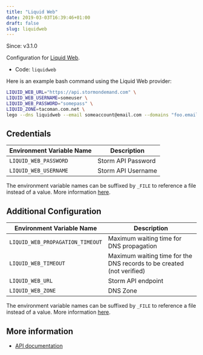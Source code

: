 ```yaml
---
title: "Liquid Web"
date: 2019-03-03T16:39:46+01:00
draft: false
slug: liquidweb
---
```


<!-- THIS DOCUMENTATION IS AUTO-GENERATED. PLEASE DO NOT EDIT. -->
<!-- providers/dns/liquidweb/liquidweb.toml -->
<!-- THIS DOCUMENTATION IS AUTO-GENERATED. PLEASE DO NOT EDIT. -->

Since: v3.1.0

Configuration for [Liquid Web](https://cart.liquidweb.com/storm/api/docs/v1/).


<!--more-->

- Code: `liquidweb`

Here is an example bash command using the Liquid Web provider:

```bash
LIQUID_WEB_URL="https://api.stormondemand.com" \
LIQUID_WEB_USERNAME=someuser \
LIQUID_WEB_PASSWORD="somepass" \
LIQUID_ZONE=tacoman.com.net \
lego --dns liquidweb --email someaccount@email.com --domains "foo.email.com" run
```




## Credentials

| Environment Variable Name | Description |
|-----------------------|-------------|
| `LIQUID_WEB_PASSWORD` | Storm API Password |
| `LIQUID_WEB_USERNAME` | Storm API Username |

The environment variable names can be suffixed by `_FILE` to reference a file instead of a value.
More information [here](/lego/dns/#configuration-and-credentials).


## Additional Configuration

| Environment Variable Name | Description |
|--------------------------------|-------------|
| `LIQUID_WEB_PROPAGATION_TIMEOUT` | Maximum waiting time for DNS propagation |
| `LIQUID_WEB_TIMEOUT` | Maximum waiting time for the DNS records to be created (not verified) |
| `LIQUID_WEB_URL` | Storm API endpoint |
| `LIQUID_WEB_ZONE` | DNS Zone |

The environment variable names can be suffixed by `_FILE` to reference a file instead of a value.
More information [here](/lego/dns/#configuration-and-credentials).




## More information

- [API documentation](https://cart.liquidweb.com/storm/api/docs/v1/)

<!-- THIS DOCUMENTATION IS AUTO-GENERATED. PLEASE DO NOT EDIT. -->
<!-- providers/dns/liquidweb/liquidweb.toml -->
<!-- THIS DOCUMENTATION IS AUTO-GENERATED. PLEASE DO NOT EDIT. -->
